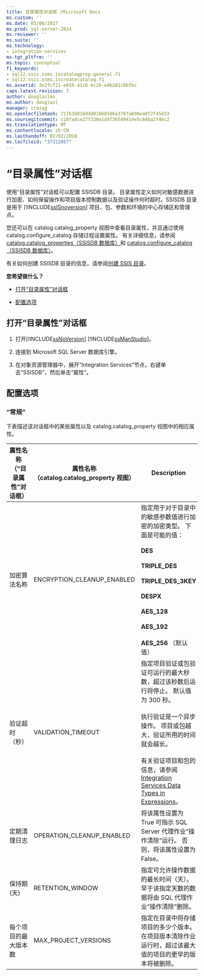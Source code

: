 ```yaml
---
title: 目录属性对话框 |Microsoft Docs
ms.custom: ''
ms.date: 03/06/2017
ms.prod: sql-server-2014
ms.reviewer: ''
ms.suite: ''
ms.technology:
- integration-services
ms.tgt_pltfrm: ''
ms.topic: conceptual
f1_keywords:
- sql12.ssis.ssms.iscatalogprop.general.f1
- sql12.ssis.ssms.iscreatecatalog.f1
ms.assetid: 3e2fcf11-e010-41c6-bc26-e4b281c0bfbc
caps.latest.revision: 7
author: douglaslms
ms.author: douglasl
manager: craigg
ms.openlocfilehash: 717b3d818ddd01868506a3787a698ea8f2f45433
ms.sourcegitcommit: c18fadce27f330e1d4f36549414e5c84ba2f46c2
ms.translationtype: MT
ms.contentlocale: zh-CN
ms.lasthandoff: 07/02/2018
ms.locfileid: "37312057"
---
```

# <a name="catalog-properties-dialog-box"></a>“目录属性”对话框
  使用“目录属性”对话框可以配置 SSISDB 目录。 目录属性定义如何对敏感数据进行加密、如何保留操作和项目版本控制数据以及验证操作何时超时。SSISDB 目录是用于 [!INCLUDE[ssISnoversion](../includes/ssisnoversion-md.md)] 项目、包、参数和环境的中心存储区和管理点。  
  
 您还可以在 catalog.catalog_property 视图中查看目录属性，并且通过使用 catalog.configure_catalog 存储过程设置属性。 有关详细信息，请参阅 [catalog.catalog_properties（SSISDB 数据库）](/sql/integration-services/system-views/catalog-catalog-properties-ssisdb-database)和 [catalog.configure_catalog（SSISDB 数据库）](/sql/integration-services/system-stored-procedures/catalog-configure-catalog-ssisdb-database)。  
  
 有关如何创建 SSISDB 目录的信息，请参阅[创建 SSIS 目录](catalog/ssis-catalog.md)。  
  
 **您希望做什么？**  
  
-   [打开“目录属性”对话框](#open_dialog)  
  
-   [配置选项](#options)  
  
##  <a name="open_dialog"></a> 打开“目录属性”对话框  
  
1.  打开[!INCLUDE[ssNoVersion](../includes/ssnoversion-md.md)] [!INCLUDE[ssManStudio](../includes/ssmanstudio-md.md)]。  
  
2.  连接到 Microsoft SQL Server 数据库引擎。  
  
3.  在对象资源管理器中，展开“Integration Services”节点，右键单击“SSISDB”，然后单击“属性”。  
  
##  <a name="options"></a> 配置选项  
  
### <a name="options"></a>“常规”  
 下表描述该对话框中的某些属性以及 catalog.catalog_property 视图中的相应属性。  
  
|属性名称（“目录属性”对话框）|属性名称（catalog.catalog_property 视图）|Description|  
|-----------------------------------------------------|------------------------------------------------------|-----------------|  
|加密算法名称|ENCRYPTION_CLEANUP_ENABLED|指定用于对于目录中的敏感参数值进行加密的加密类型。 下面是可能的值：<br /><br /> **DES**<br /><br /> **TRIPLE_DES**<br /><br /> **TRIPLE_DES_3KEY**<br /><br /> **DESPX**<br /><br /> **AES_128**<br /><br /> **AES_192**<br /><br /> **AES_256** （默认值）|  
|验证超时（秒）|VALIDATION_TIMEOUT|指定项目验证或包验证可运行的最大秒数，超过该秒数后运行将停止。 默认值为 300 秒。<br /><br /> 执行验证是一个异步操作。 项目或包越大，验证所用的时间就会越长。<br /><br /> 有关验证项目和包的信息，请参阅 [Integration Services Data Types in Expressions](expressions/integration-services-data-types-in-expressions.md)。|  
|定期清理日志|OPERATION_CLEANUP_ENABLED|将该属性设置为 True 可指示 SQL Server 代理作业“操作清除”运行。 否则，将该属性设置为 False。|  
|保持期(天)|RETENTION_WINDOW|指定可允许操作数据的最长时间（天）。 早于该指定天数的数据将由 SQL 代理作业“操作清除”删除。|  
|每个项目的最大版本数|MAX_PROJECT_VERSIONS|指定在目录中将存储项目的多少个版本。 在项目版本清除作业运行时，超过该最大值的项目的更早的版本将被删除。|  
  
  
